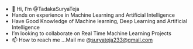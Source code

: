 - 👋 Hi, I’m @TadakaSuryaTeja
- Hands on experience in Machine Learning and Artificial Intelligence
- Have Good Knowledge of Machine learning, Deep Learning and Artificial Intelligence
- I’m looking to collaborate on Real Time Machine Learning Projects
- 📫 How to reach me ...Mail me @suryateja233@gmail.com

<!---
TadakaSuryaTeja/TadakaSuryaTeja is a ✨ special ✨ repository because its `README.md` (this file) appears on your GitHub profile.
You can click the Preview link to take a look at your changes.
--->
